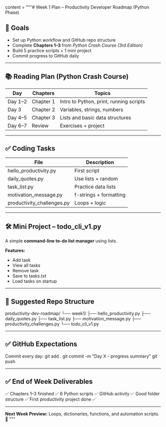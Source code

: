 content = """# Week 1 Plan – Productivity Developer Roadmap (Python Phase)

## 🎯 Goals
- Set up Python workflow and GitHub repo structure
- Complete **Chapters 1–3** from *Python Crash Course (3rd Edition)*
- Build 5 practice scripts + 1 mini project
- Commit progress to GitHub daily

---

## 📚 Reading Plan (Python Crash Course)
| Day | Chapters | Topics |
|-----|----------|--------|
| Day 1–2 | Chapter 1 | Intro to Python, print, running scripts |
| Day 3 | Chapter 2 | Variables, strings, numbers |
| Day 4–5 | Chapter 3 | Lists and basic data structures |
| Day 6–7 | Review | Exercises + project |

---

## ✅ Coding Tasks
| File | Description |
|------|-------------|
| hello_productivity.py | First script |
| daily_quotes.py | Use lists + random |
| task_list.py | Practice data lists |
| motivation_message.py | f-strings + formatting |
| productivity_challenges.py | Loops + logic |

---

## 🛠 Mini Project – todo_cli_v1.py
A simple **command-line to-do list manager** using lists.

**Features:**
- Add task
- View all tasks
- Remove task
- Save to tasks.txt
- Load tasks on startup

---

## 📂 Suggested Repo Structure
productivity-dev-roadmap/
└── week1/
├── hello_productivity.py
├── daily_quotes.py
├── task_list.py
├── motivation_message.py
├── productivity_challenges.py
└── todo_cli_v1.py


---

## ✅ GitHub Expectations
Commit every day:
git add .
git commit -m "Day X - progress summary"
git push

---

## ✅ End of Week Deliverables
✅ Chapters 1–3 finished
✅ 6 Python scripts
✅ GitHub activity
✅ Good folder structure
✅ First productivity project done ✅

---

**Next Week Preview:** Loops, dictionaries, functions, and automation scripts. 🚀
""" 